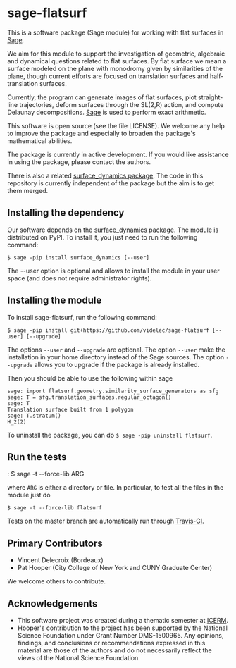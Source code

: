 sage-flatsurf
=============

This is a software package (Sage module) for working with flat surfaces in 
[Sage](http://sagemath.org). 

We aim for this module to support the investigation of geometric, algebraic and 
dynamical questions related to flat surfaces. By flat surface we mean a surface
modeled on the plane with monodromy given by similarities of the plane, though
current efforts are focused on translation surfaces and half-translation 
surfaces.

Currently, the program can generate images of flat surfaces, plot straight-line
trajectories, deform surfaces through the SL(2,R) action, and compute Delaunay
decompositions. [Sage](http://sagemath.org) is used to perform exact arithmetic.

This software is open source (see the file LICENSE). We welcome any help to 
improve the package and especially to broaden the package's mathematical 
abilities.

The package is currently in active development. If you would like assistance
in using the package, please contact the authors.

There is also a related [surface_dynamics package](http://www.labri.fr/perso/vdelecro/flatsurf_sage.html).
The code in this repository is currently independent of the package but
the aim is to get them merged.

Installing the dependency
-------------------------

Our software depends on the [surface_dynamics package](https://pypi.org/project/surface_dynamics/).
The module is distributed on PyPI. To install it, you just need to run the
following command:

    $ sage -pip install surface_dynamics [--user]

The --user option is optional and allows to install the module in your user
space (and does not require administrator rights).

Installing the module
---------------------

To install sage-flatsurf, run the following command:

    $ sage -pip install git+https://github.com/videlec/sage-flatsurf [--user] [--upgrade]

The options `--user` and `--upgrade` are optional. The option `--user` make
the installation in your home directory instead of the Sage sources. The
option `--upgrade` allows you to upgrade if the package is already installed.

Then you should be able to use the following within sage

    sage: import flatsurf.geometry.similarity_surface_generators as sfg
    sage: T = sfg.translation_surfaces.regular_octagon()
	sage: T
	Translation surface built from 1 polygon
	sage: T.stratum()
	H_2(2)

To uninstall the package, you can do `$ sage -pip uninstall flatsurf`.

Run the tests
-------------
:
    $ sage -t --force-lib ARG

where `ARG` is either a directory or file. In particular, to test all the
files in the module just do

    $ sage -t --force-lib flatsurf

Tests on the master branch are automatically run through [Travis-CI](https://travis-ci.org/videlec/sage-flatsurf?branch=master).

Primary Contributors
--------------------

* Vincent Delecroix (Bordeaux)
* Pat Hooper (City College of New York and CUNY Graduate Center)

We welcome others to contribute.

Acknowledgements
----------------

* This software project was created during a thematic semester at [ICERM](https://icerm.brown.edu).
* Hooper's contribution to the project has been supported by the National 
  Science Foundation under Grant Number DMS-1500965. Any opinions, findings, 
  and conclusions or recommendations expressed in this material are those of 
  the authors and do not necessarily reflect the views of the National 
  Science Foundation.

